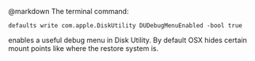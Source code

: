 @markdown
The terminal command:

~~~
defaults write com.apple.DiskUtility DUDebugMenuEnabled -bool true

~~~
enables a useful debug menu in Disk Utility.  By default
OSX hides certain mount points like where the restore system is.
